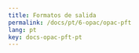 ```yaml
---
title: Formatos de salida
permalink: /docs/pt/6-opac/opac-pft
lang: pt
key: docs-opac-pft-pt
---
```

